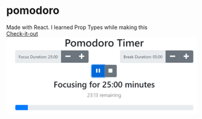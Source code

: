 # pomodoro
Made with React. I learned Prop Types while making this  
[Check-it-out](https://dstnmyrs99.github.io/pomodoro/)    
![main screen](/public/main.PNG)